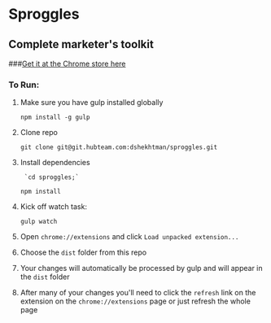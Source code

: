 # Sproggles

## Complete marketer's toolkit

###[Get it at the Chrome store here](https://chrome.google.com/webstore/detail/sproggles/jbjbbpondgkpmdmkjpnpdfpnnoimehib)

### To Run:

1. Make sure you have gulp installed globally

    `npm install -g gulp`

2. Clone repo

    `git clone git@git.hubteam.com:dshekhtman/sproggles.git`

3. Install dependencies

		`cd sproggles;`
    `npm install`

4. Kick off watch task:

    `gulp watch`

5. Open `chrome://extensions` and click `Load unpacked extension...`

6. Choose the `dist` folder from this repo

7. Your changes will automatically be processed by gulp and will appear in the `dist` folder

8. After many of your changes you'll need to click the `refresh` link on the extension on the `chrome://extensions` page or just refresh the whole page